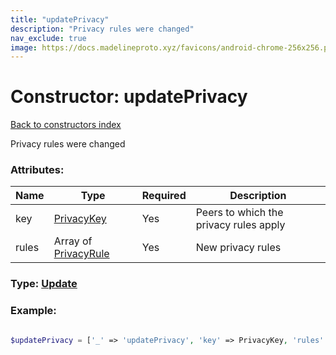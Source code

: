 ```yaml
---
title: "updatePrivacy"
description: "Privacy rules were changed"
nav_exclude: true
image: https://docs.madelineproto.xyz/favicons/android-chrome-256x256.png
---
```

# Constructor: updatePrivacy  
[Back to constructors index](/API_docs/constructors/index.html)



Privacy rules were changed

### Attributes:

| Name     |    Type       | Required | Description |
|----------|---------------|----------|-------------|
|key|[PrivacyKey](/API_docs/types/PrivacyKey.html) | Yes|Peers to which the privacy rules apply|
|rules|Array of [PrivacyRule](/API_docs/types/PrivacyRule.html) | Yes|New privacy rules|



### Type: [Update](/API_docs/types/Update.html)


### Example:

```php

$updatePrivacy = ['_' => 'updatePrivacy', 'key' => PrivacyKey, 'rules' => [PrivacyRule, PrivacyRule]];
```  
